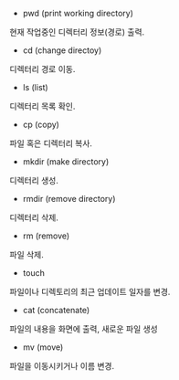 - pwd (print working directory)

현재 작업중인 디렉터리 정보(경로) 출력.

- cd (change directoy)

디렉터리 경로 이동.

- ls (list)

디렉터리 목록 확인.

- cp (copy)

파일 혹은 디렉터리 복사.

- mkdir (make directory)

디렉터리 생성.

- rmdir (remove directory)

디렉터리 삭제.

- rm (remove)

파일 삭제.

- touch

파일이나 디렉토리의 최근 업데이트 일자를 변경.

- cat (concatenate)

파일의 내용을 화면에 출력, 새로운 파일 생성

- mv (move)

파일을 이동시키거나 이름 변경.
